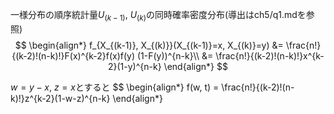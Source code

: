一様分布の順序統計量$U_{(k-1)}$, $U_{(k)}$の同時確率密度分布(導出はch5/q1.mdを参照)
$$
\begin{align*}
f_{X_{(k-1)}, X_{(k)}}(X_{(k-1)}=x, X_{(k)}=y) &= \frac{n!}{(k-2)!(n-k)!}F(x)^{k-2}f(x)f(y) (1-F(y))^{n-k}\\
&= \frac{n!}{(k-2)!(n-k)!}x^{k-2}(1-y)^{n-k}
\end{align*}
$$  

$w = y-x$, $z = x$とすると
$$
\begin{align*}
f(w, t) = \frac{n!}{(k-2)!(n-k)!}z^{k-2}(1-w-z)^{n-k}
\end{align*}
